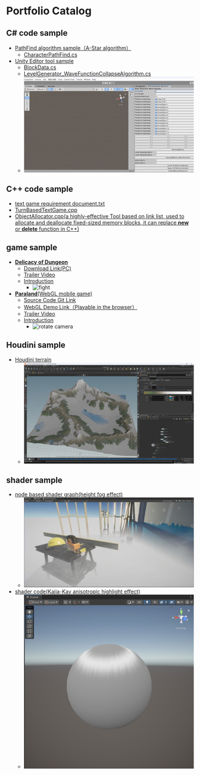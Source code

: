 # Portfolio Catalog

## C# code sample
- [PathFind algorithm sample（A-Star algorithm）](C%23%20code%20sample/PathFind%20algorithm%20sample)
  - [CharacterPathFind.cs](C%23%20code%20sample/PathFind%20algorithm%20sample/CharacterPathFind.cs)
- [Unity Editor tool sample](C%23%20code%20sample/Unity%20Editor%20tool%20sample)
  - [BlockData.cs](C%23%20code%20sample/Unity%20Editor%20tool%20sample/BlockData.cs)
  - [LevelGenerator_WaveFunctionCollapseAlgorithm.cs](C%23%20code%20sample/Unity%20Editor%20tool%20sample/LevelGenerator_WaveFunctionCollapseAlgorithm.cs)
  - ![Demo GIF](C%23%20code%20sample/Unity%20Editor%20tool%20sample/Level%20Generater%20Effect.gif)

## C++ code sample
- [text game requirement document.txt](C++%20code%20sample/console%20game%20requirement%20document.txt)
- [TurnBasedTextGame.cpp](C++%20code%20sample/TurnBasedConsoleGame.cpp)
- [ObjectAllocator.cpp(a highly-effective Tool based on link list, used to allocate and deallocate fixed-sized memory blocks, it can replace **new** or **delete** function in C++)](C++%20code%20sample/ObjectAllocator/ObjectAllocator.cpp)

## game sample
- [**Delicacy of Dungeon**](game%20sample/Delicacy%20of%20Dungeon)
  - [Download Link(PC)](https://a.unity.cn/client_api/v1/buckets/24b1eaa0-ff82-4c2e-8cb8-34692c4d352c/content/DOD.zip)
  - [Trailer Video](https://a.unity.cn/client_api/v1/buckets/24b1eaa0-ff82-4c2e-8cb8-34692c4d352c/content/DODvideo.mp4)
  - [Introduction](game%20sample/Delicacy%20of%20Dungeon/readme.md)
    - ![fight](game%20sample/Delicacy%20of%20Dungeon/dodfight.gif)
- [**Paraland**(WebGL mobile game)](game%20sample/Paraland(WebGL%20mobile%20game))
  - [Source Code Git Link](https://github.com/huboyuan2/Paraland-source-code.git)
  - [WebGL Demo Link（Playable in the browser）](https://huboyuan2.github.io/paralanddemo/)
  - [Trailer Video](https://a.unity.cn/client_api/v1/buckets/24b1eaa0-ff82-4c2e-8cb8-34692c4d352c/content/paraland.mp4)
  - [Introduction](game%20sample/Paraland(WebGL%20mobile%20game)/README.md)
    - ![rotate camera](game%20sample/Paraland(WebGL%20mobile%20game)/Movie_002.gif)

## Houdini sample
- [Houdini terrain](houdini%20sample)
  - ![Terrain Image](houdini%20sample/Houdini%20terrain%20effect.png)

## shader sample
- [node based shader graph(height fog effect)](shadersample/node%20based%20shader%20graph)
  - ![Shader Graph Image](shadersample/node%20based%20shader%20graph/HeightFogEffect.jpg)
- [shader code(Kajia-Kay anisotropic highlight effect)](shadersample/shadercode)
  - ![Shader Code Image](shadersample/shadercode/Kajia-Kay%20anisotropic%20highlight.png)